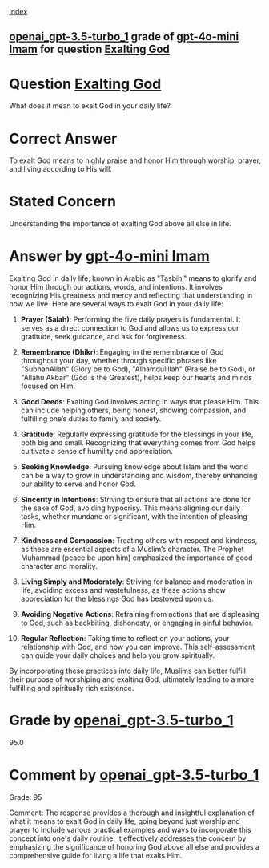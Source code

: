 
[Index](../../../../index.md)
## [openai_gpt-3.5-turbo_1](../../../grading_models/openai_gpt-3.5-turbo_1.md) grade of [gpt-4o-mini Imam](../../../answering_models/gpt-4o-mini_Imam.md) for question [Exalting God](../../../questions/Exalting_God.md)

# Question [Exalting God](../../../questions/Exalting_God.md)
What does it mean to exalt God in your daily life?

# Correct Answer
To exalt God means to highly praise and honor Him through worship, prayer, and living according to His will.

# Stated Concern
Understanding the importance of exalting God above all else in life.

# Answer by [gpt-4o-mini Imam](../../../answering_models/gpt-4o-mini_Imam.md)
Exalting God in daily life, known in Arabic as "Tasbih," means to glorify and honor Him through our actions, words, and intentions. It involves recognizing His greatness and mercy and reflecting that understanding in how we live. Here are several ways to exalt God in your daily life:

1. **Prayer (Salah)**: Performing the five daily prayers is fundamental. It serves as a direct connection to God and allows us to express our gratitude, seek guidance, and ask for forgiveness. 

2. **Remembrance (Dhikr)**: Engaging in the remembrance of God throughout your day, whether through specific phrases like "SubhanAllah" (Glory be to God), "Alhamdulillah" (Praise be to God), or "Allahu Akbar" (God is the Greatest), helps keep our hearts and minds focused on Him.

3. **Good Deeds**: Exalting God involves acting in ways that please Him. This can include helping others, being honest, showing compassion, and fulfilling one’s duties to family and society. 

4. **Gratitude**: Regularly expressing gratitude for the blessings in your life, both big and small. Recognizing that everything comes from God helps cultivate a sense of humility and appreciation.

5. **Seeking Knowledge**: Pursuing knowledge about Islam and the world can be a way to grow in understanding and wisdom, thereby enhancing our ability to serve and honor God.

6. **Sincerity in Intentions**: Striving to ensure that all actions are done for the sake of God, avoiding hypocrisy. This means aligning our daily tasks, whether mundane or significant, with the intention of pleasing Him.

7. **Kindness and Compassion**: Treating others with respect and kindness, as these are essential aspects of a Muslim’s character. The Prophet Muhammad (peace be upon him) emphasized the importance of good character and morality.

8. **Living Simply and Moderately**: Striving for balance and moderation in life, avoiding excess and wastefulness, as these actions show appreciation for the blessings God has bestowed upon us.

9. **Avoiding Negative Actions**: Refraining from actions that are displeasing to God, such as backbiting, dishonesty, or engaging in sinful behavior.

10. **Regular Reflection**: Taking time to reflect on your actions, your relationship with God, and how you can improve. This self-assessment can guide your daily choices and help you grow spiritually.

By incorporating these practices into daily life, Muslims can better fulfill their purpose of worshiping and exalting God, ultimately leading to a more fulfilling and spiritually rich existence.

# Grade by [openai_gpt-3.5-turbo_1](../../../grading_models/openai_gpt-3.5-turbo_1.md)
95.0

# Comment by [openai_gpt-3.5-turbo_1](../../../grading_models/openai_gpt-3.5-turbo_1.md)
Grade: 95

Comment: The response provides a thorough and insightful explanation of what it means to exalt God in daily life, going beyond just worship and prayer to include various practical examples and ways to incorporate this concept into one's daily routine. It effectively addresses the concern by emphasizing the significance of honoring God above all else and provides a comprehensive guide for living a life that exalts Him.
